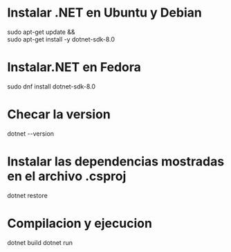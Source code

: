 # Instalar .NET en Ubuntu y Debian
sudo apt-get update && \
sudo apt-get install -y dotnet-sdk-8.0

# Instalar.NET en Fedora
sudo dnf install dotnet-sdk-8.0

# Checar la version
dotnet --version

# Instalar las dependencias mostradas en el archivo .csproj
dotnet restore

# Compilacion y ejecucion
dotnet build
dotnet run
